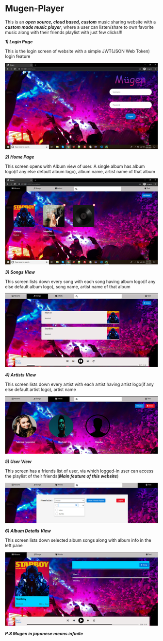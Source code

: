 # Mugen-Player
 
This is an *********open source, cloud based, custom********* music sharing website with a *********custom made music player*********, where a user can listen/share to own favorite music along with their friends playlist with just few clicks!!!
 
*********1) Login Page*********
 
This is the login screen of website with a simple JWT(JSON Web Token) login feature

![](screenshots/Screenshot%20(314).png)

 *********2) Home Page*********
 
This screen opens with Album view of user. A single album has album logo(if any else default album logo), album name, artist name of that album
 
 ![](screenshots/Screenshot%20(315).png)

*********3) Songs View*********
 
This screen lists down every song with each song having album logo(if any else default album logo), song name, artist name of that album

![](screenshots/Screenshot%20(318).png)

 *********4) Artists View*********
 
This screen lists down every artist with each artist having artist logo(if any else default artist logo), artist name
 
 ![](screenshots/Screenshot%20(317).png)
 
 *********5) User View*********
 
This screen has a friends list of user, via which logged-in user can access the playlist of their friends(*********Main feature of this website*********)

![](screenshots/Screenshot%20(320).png)

 *********6) Album Details View*********
 
This screen lists down selected album songs along with album info in the left pane 
 
 ![](screenshots/Screenshot%20(322).png)
 
*********P.S Mugen in japanese means infinite*********
